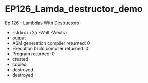# EP126_Lamda_destructor_demo
Ep 126 - Lambdas With Destructors

- -std=c++2a -Wall -Wextra
- output
- ASM generation compiler returned: 0
-  Execution build compiler returned: 0
- Program returned: 0
- created
- copied
- destroyed
- destroyed

